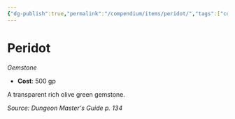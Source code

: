```yaml
---
{"dg-publish":true,"permalink":"/compendium/items/peridot/","tags":["compendium/src/5e/dmg","item/wealth/gemstone"]}
---
```


# Peridot
*Gemstone*  

- **Cost**: 500 gp

A transparent rich olive green gemstone.

*Source: Dungeon Master's Guide p. 134*